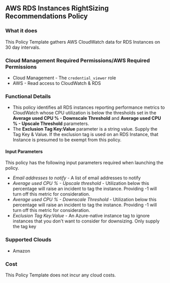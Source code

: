 ## AWS RDS Instances RightSizing Recommendations Policy

### What it does

This Policy Template gathers AWS CloudWatch data for RDS Instances on 30 day intervals.

### Cloud Management Required Permissions/AWS Required Permissions
- Cloud Management - The `credential_viewer` role
- AWS - Read access to CloudWatch & RDS

### Functional Details

- This policy identifies all RDS instances reporting performance metrics to CloudWatch whose CPU utilization is below the thresholds set in the **Average used CPU % - Downscale Threshold** and **Average used CPU % - Upscale Threshold** parameters.
- The **Exclusion Tag Key:Value** parameter is a string value.  Supply the Tag Key & Value.  If the exclusion tag is used on an RDS Instance, that Instance is presumed to be exempt from this policy.

#### Input Parameters

This policy has the following input parameters required when launching the policy.

- *Email addresses to notify* - A list of email addresses to notify
- *Average used CPU % - Upscale threshold* - Utilization below this percentage will raise an incident to tag the instance. Providing -1 will turn off this metric for consideration.
- *Average used CPU % - Downscale Threshold* - Utilization below this percentage will raise an incident to tag the instance. Providing -1 will turn off this metric for consideration.
- *Exclusion Tag Key:Value* - An Azure-native instance tag to ignore instances that you don't want to consider for downsizing. Only supply the tag key

### Supported Clouds

- Amazon

### Cost

This Policy Template does not incur any cloud costs.
